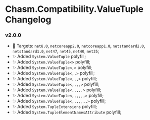 # Chasm.Compatibility.ValueTuple Changelog

### v2.0.0
- 🧩 Targets: `net8.0`, `netcoreapp2.0`, `netcoreapp1.0`, `netstandard2.0`, `netstandard1.0`, `net47`, `net45`, `net40`, `net35`;
- ✨ Added `System.ValueTuple` polyfill;
- ✨ Added `System.ValueTuple<>` polyfill;
- ✨ Added `System.ValueTuple<,>` polyfill;
- ✨ Added `System.ValueTuple<,,>` polyfill;
- ✨ Added `System.ValueTuple<,,,>` polyfill;
- ✨ Added `System.ValueTuple<,,,,>` polyfill;
- ✨ Added `System.ValueTuple<,,,,,>` polyfill;
- ✨ Added `System.ValueTuple<,,,,,,>` polyfill;
- ✨ Added `System.ValueTuple<,,,,,,,>` polyfill;
- ✨ Added `System.TupleExtensions` polyfill;
- ✨ Added `System.TupleElementNamesAttribute` polyfill;
